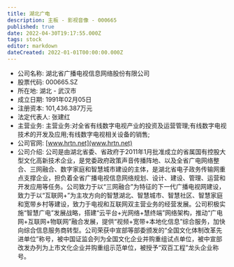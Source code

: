 ```yaml
---
title: 湖北广电
description: 主板 - 影视音像 - 000665
published: true
date: 2022-04-30T19:17:55.000Z
tags: stock
editor: markdown
dateCreated: 2022-01-01T00:00:00.000Z
---
```


- 公司名称: 湖北省广播电视信息网络股份有限公司
- 股票代码: 000665.SZ
- 所在地: 湖北 - 武汉市
- 成立日期: 1991年02月05日
- 注册资本: 101,436.387万元
- 法定代表人: 张建红
- 主营业务: 主营业务:对全省有线数字电视产业的投资及运营管理;有线数字电视技术的开发及应用;有线数字电视相关设备的销售;
- 公司官网: [www.hrtn.net](www.hrtn.net)
- 公司介绍: 公司是由湖北省委、省政府于2011年1月批准成立的省属国有控股大型文化高新技术企业，是党委政府政策声音传播阵地、以及全省广电网络整合、三网融合、数字家庭和智慧城市建设的主体，是湖北省电子政务传输网重点支撑企业，担负着全省广播电视信息网络规划、设计、建设、管理、运营和开发应用等任务。公司致力于以“三网融合”为特征的下一代广播电视网建设，致力于以“互联网+”为主攻方向的智慧湖北、智慧城市、智慧社区、智慧家庭和宽带乡村等建设，致力于电视和互联网双主营业务的经营发展。公司积极实施“智慧广电”发展战略，搭建“云平台+光网络+慧终端”网络架构，推动“广电网+互联网+物联网”融合发展，提供“视频+宽带+本地化信息”综合服务，加快向综合信息服务商转型。公司荣获中宣部等部委颁发的“全国文化体制改革先进单位”称号，被中国证监会列为全国文化企业并购重组试点单位，被中宣部改发办列为上市文化企业并购重组示范单位，被授予“双百工程”龙头企业称号。


